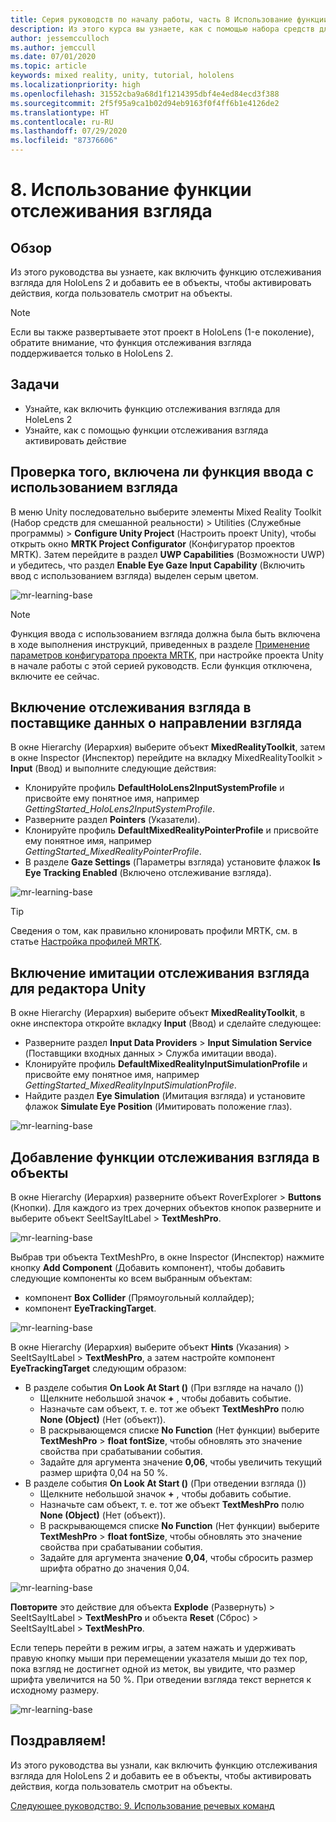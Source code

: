 ```yaml
---
title: Серия руководств по началу работы, часть 8 Использование функции отслеживания взгляда
description: Из этого курса вы узнаете, как с помощью набора средств для смешанной реальности (MRTK) создавать приложения смешанной реальности.
author: jessemcculloch
ms.author: jemccull
ms.date: 07/01/2020
ms.topic: article
keywords: mixed reality, unity, tutorial, hololens
ms.localizationpriority: high
ms.openlocfilehash: 31552cba9a68d1f1214395dbf4e4ed84ecd3f388
ms.sourcegitcommit: 2f5f95a9ca1b02d94eb9163f0f4ff6b1e4126de2
ms.translationtype: HT
ms.contentlocale: ru-RU
ms.lasthandoff: 07/29/2020
ms.locfileid: "87376606"
---
```

# <a name="8-using-eye-tracking"></a>8. Использование функции отслеживания взгляда

## <a name="overview"></a>Обзор

Из этого руководства вы узнаете, как включить функцию отслеживания взгляда для HoloLens 2 и добавить ее в объекты, чтобы активировать действия, когда пользователь смотрит на объекты.

> [!NOTE]
> Если вы также развертываете этот проект в HoloLens (1-е поколение), обратите внимание, что функция отслеживания взгляда поддерживается только в HoloLens 2.

## <a name="objectives"></a>Задачи

* Узнайте, как включить функцию отслеживания взгляда для HoleLens 2
* Узнайте, как с помощью функции отслеживания взгляда активировать действие

## <a name="ensuring-the-eye-gaze-input-capability-is-enabled"></a>Проверка того, включена ли функция ввода с использованием взгляда

В меню Unity последовательно выберите элементы Mixed Reality Toolkit (Набор средств для смешанной реальности) > Utilities (Служебные программы) > **Configure Unity Project** (Настроить проект Unity), чтобы открыть окно **MRTK Project Configurator** (Конфигуратор проектов MRTK). Затем перейдите в раздел **UWP Capabilities** (Возможности UWP) и убедитесь, что раздел **Enable Eye Gaze Input Capability** (Включить ввод с использованием взгляда) выделен серым цветом.

![mr-learning-base](images/mr-learning-base/base-08-section1-step1-1.png)

> [!NOTE]
> Функция ввода с использованием взгляда должна была быть включена в ходе выполнения инструкций, приведенных в разделе [Применение параметров конфигуратора проекта MRTK](mr-learning-base-02.md#1-apply-the-mrtk-project-configurator-settings), при настройке проекта Unity в начале работы с этой серией руководств. Если функция отключена, включите ее сейчас.

## <a name="enabling-eye-based-gaze-in-the-gaze-provider"></a>Включение отслеживания взгляда в поставщике данных о направлении взгляда

В окне Hierarchy (Иерархия) выберите объект **MixedRealityToolkit**, затем в окне Inspector (Инспектор) перейдите на вкладку MixedRealityToolkit > **Input** (Ввод) и выполните следующие действия:

* Клонируйте профиль **DefaultHoloLens2InputSystemProfile** и присвойте ему понятное имя, например _GettingStarted_HoloLens2InputSystemProfile_.
* Разверните раздел **Pointers** (Указатели).
* Клонируйте профиль **DefaultMixedRealityPointerProfile** и присвойте ему понятное имя, например _GettingStarted_MixedRealityPointerProfile_.
* В разделе **Gaze Settings** (Параметры взгляда) установите флажок **Is Eye Tracking Enabled** (Включено отслеживание взгляда).

![mr-learning-base](images/mr-learning-base/base-08-section2-step1-1.png)

> [!TIP]
> Сведения о том, как правильно клонировать профили MRTK, см. в статье [Настройка профилей MRTK](mr-learning-base-03.md).

## <a name="enabling-simulated-eye-tracking-for-the-unity-editor"></a>Включение имитации отслеживания взгляда для редактора Unity

В окне Hierarchy (Иерархия) выберите объект **MixedRealityToolkit**, в окне инспектора откройте вкладку **Input** (Ввод) и сделайте следующее:

* Разверните раздел **Input Data Providers**  > **Input Simulation Service** (Поставщики входных данных > Служба имитации ввода).
* Клонируйте профиль **DefaultMixedRealityInputSimulationProfile** и присвойте ему понятное имя, например _GettingStarted_MixedRealityInputSimulationProfile_.
* Найдите раздел **Eye Simulation** (Имитация взгляда) и установите флажок **Simulate Eye Position** (Имитировать положение глаз).

![mr-learning-base](images/mr-learning-base/base-08-section3-step1-1.png)

## <a name="adding-eye-tracking-to-objects"></a>Добавление функции отслеживания взгляда в объекты

В окне Hierarchy (Иерархия) разверните объект RoverExplorer > **Buttons** (Кнопки). Для каждого из трех дочерних объектов кнопок разверните и выберите объект SeeItSayItLabel > **TextMeshPro**.

![mr-learning-base](images/mr-learning-base/base-08-section4-step1-1.png)

Выбрав три объекта TextMeshPro, в окне Inspector (Инспектор) нажмите кнопку **Add Component** (Добавить компонент), чтобы добавить следующие компоненты ко всем выбранным объектам:

* компонент **Box Collider** (Прямоугольный коллайдер);
* компонент **EyeTrackingTarget**.

![mr-learning-base](images/mr-learning-base/base-08-section4-step1-2.png)

В окне Hierarchy (Иерархия) выберите объект **Hints** (Указания) > SeeItSayItLabel > **TextMeshPro**, а затем настройте компонент **EyeTrackingTarget** следующим образом:

* В разделе события **On Look At Start ()** (При взгляде на начало ())
  * Щелкните небольшой значок **+** , чтобы добавить событие.
  * Назначьте сам объект, т. е. тот же объект **TextMeshPro** полю **None (Object)** (Нет (объект)).
  * В раскрывающемся списке **No Function** (Нет функции) выберите **TextMeshPro** > **float fontSize**, чтобы обновлять это значение свойства при срабатывании события.
  * Задайте для аргумента значение **0,06**, чтобы увеличить текущий размер шрифта 0,04 на 50 %.
* В разделе события **On Look At Start ()** (При отведении взгляда ())
  * Щелкните небольшой значок **+** , чтобы добавить событие.
  * Назначьте сам объект, т. е. тот же объект **TextMeshPro** полю **None (Object)** (Нет (объект)).
  * В раскрывающемся списке **No Function** (Нет функции) выберите **TextMeshPro** > **float fontSize**, чтобы обновлять это значение свойства при срабатывании события.
  * Задайте для аргумента значение **0,04**, чтобы сбросить размер шрифта обратно до значения 0,04.

![mr-learning-base](images/mr-learning-base/base-08-section4-step1-3.png)

**Повторите** это действие для объекта **Explode** (Развернуть) > SeeItSayItLabel > **TextMeshPro** и объекта **Reset** (Сброс) > SeeItSayItLabel > **TextMeshPro**.

Если теперь перейти в режим игры, а затем нажать и удерживать правую кнопку мыши при перемещении указателя мыши до тех пор, пока взгляд не достигнет одной из меток, вы увидите, что размер шрифта увеличится на 50 %. При отведении взгляда текст вернется к исходному размеру.

![mr-learning-base](images/mr-learning-base/base-08-section4-step1-4.png)

## <a name="congratulations"></a>Поздравляем!

Из этого руководства вы узнали, как включить функцию отслеживания взгляда для HoloLens 2 и добавить ее в объекты, чтобы активировать действия, когда пользователь смотрит на объекты.

[Следующее руководство: 9. Использование речевых команд](mr-learning-base-09.md)